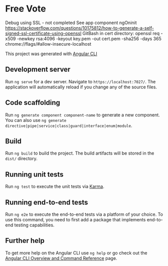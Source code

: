 # Free Vote

Debug using SSL - not completed
See app component ngOninit
https://stackoverflow.com/questions/10175812/how-to-generate-a-self-signed-ssl-certificate-using-openssl
GitBash in cert directory:
openssl req -x509 -newkey rsa:4096 -keyout key.pem -out cert.pem -sha256 -days 365
chrome://flags/#allow-insecure-localhost

This project was generated with [Angular CLI](https://github.com/angular/angular-cli)

## Development server

Run `ng serve` for a dev server. Navigate to `https://localhost:7027/`. The application will automatically reload if you change any of the source files.

## Code scaffolding

Run `ng generate component component-name` to generate a new component. You can also use `ng generate directive|pipe|service|class|guard|interface|enum|module`.

## Build

Run `ng build` to build the project. The build artifacts will be stored in the `dist/` directory.

## Running unit tests

Run `ng test` to execute the unit tests via [Karma](https://karma-runner.github.io).

## Running end-to-end tests

Run `ng e2e` to execute the end-to-end tests via a platform of your choice. To use this command, you need to first add a package that implements end-to-end testing capabilities.

## Further help

To get more help on the Angular CLI use `ng help` or go check out the [Angular CLI Overview and Command Reference](https://angular.io/cli) page.
